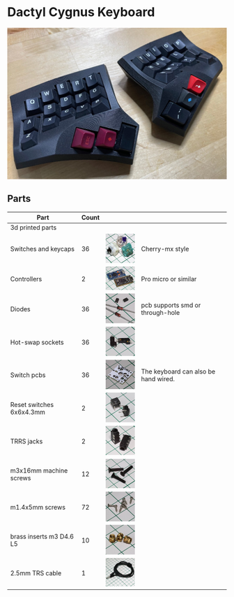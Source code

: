 # Dactyl Cygnus Keyboard
![Dactyl cygnus](img/cygnus1.jpg)
## Parts

|Part|Count|||
-|-|-|-
|3d printed parts|||
|Switches and keycaps|36|<a href="https://github.com/juhakaup/keyboards/blob/main/Cygnus%20v1.0/img/parts/switches.jpg"><img src="img/parts/switches.jpg" alt="switches" style="width:100px;"/></a>|Cherry-mx style|
|Controllers|2|<a href="https://github.com/juhakaup/keyboards/blob/main/Cygnus%20v1.0/img/parts/controllers.jpg"><img src="img/parts/controllers.jpg" alt="controllers" style="width:100px;"/></a>|Pro micro or similar|
|Diodes|36|<a href="https://github.com/juhakaup/keyboards/blob/main/Cygnus%20v1.0/img/parts/diodes.jpg"><img src="img/parts/diodes.jpg" alt="diodes" style="width:100px;"/></a>|pcb supports smd or through-hole
|Hot-swap sockets|36|<a href="https://github.com/juhakaup/keyboards/blob/main/Cygnus%20v1.0/img/parts/sockets.jpg"><img src="img/parts/sockets.jpg" alt="hot swap sockets" style="width:100px;"/></a>|
|Switch pcbs|36|<a href="https://github.com/juhakaup/keyboards/blob/main/Cygnus%20v1.0/img/parts/pcb.jpg"><img src="img/parts/pcb.jpg" alt="single switch pcb" style="width:100px;"/></a>|The keyboard can also be hand wired.
|Reset switches 6x6x4.3mm|2|<a href="https://github.com/juhakaup/keyboards/blob/main/Cygnus%20v1.0/img/parts/resetsw.jpg"><img src="img/parts/resetsw.jpg" alt="reset switches" style="width:100px;"/></a>|
|TRRS jacks|2|<a href="https://github.com/juhakaup/keyboards/blob/main/Cygnus%20v1.0/img/parts/trrs.jpg"><img src="img/parts/trrs.jpg" alt="hot swap sockets" style="width:100px;"/></a>
|m3x16mm machine screws|12|<a href="https://github.com/juhakaup/keyboards/blob/main/Cygnus%20v1.0/img/parts/mscrews.jpeg"><img src="img/parts/mscrews.jpeg" alt="hot swap sockets" style="width:100px;"/></a>
|m1.4x5mm screws|72|<a href="https://github.com/juhakaup/keyboards/blob/main/Cygnus%20v1.0/img/parts/screws.jpg"><img src="img/parts/screws.jpg" alt="screws" style="width:100px;"/></a>
|brass inserts m3 D4.6 L5|10|<a href="https://github.com/juhakaup/keyboards/blob/main/Cygnus%20v1.0/img/parts/brassinsers.jpg"><img src="img/parts/brassinsers.jpg" alt="countersunk machine screws" style="width:100px;"/></a>|
|2.5mm TRS cable|1|<a href="https://github.com/juhakaup/keyboards/blob/main/Cygnus%20v1.0/img/parts/cable.jpg"><img src="img/parts/cable.jpg" alt="trrs cable" style="width:100px;"/></a>|

